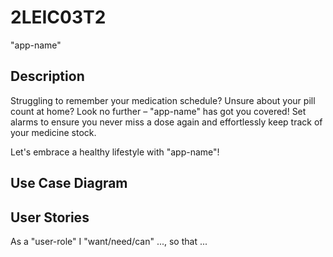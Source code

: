 # 2LEIC03T2
"app-name"

## Description
Struggling to remember your medication schedule? Unsure about your pill count at home? 
Look no further – "app-name" has got you covered! Set alarms to ensure you never miss a dose again and effortlessly keep track of your medicine stock. 

Let's embrace a healthy lifestyle with "app-name"!

## Use Case Diagram

## User Stories
As a "user-role" I "want/need/can" ..., so that ...
